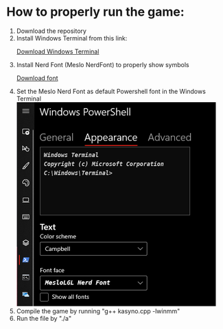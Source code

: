  <h1>How to properly run the game: </h1>
    <ol>
        <li>Download the repository</li>
        <li>Install Windows Terminal from this link: </li>
        <p><a href = "https://docs.microsoft.com/en-us/windows/terminal/install"> Download Windows Terminal</a></p>
        <li>Install Nerd Font (Meslo NerdFont) to properly show symbols</li>
        <p><a href  = "https://www.nerdfonts.com/font-downloads">Download font</a></p>
        <li>Set the Meslo Nerd Font as default Powershell font in the Windows Terminal</li>
        <img src ="NerdFontScreen.png">
        <li>Compile the game by running "g++ kasyno.cpp -lwinmm"
        <li>Run the file by "./a"</li>
    </ol>
